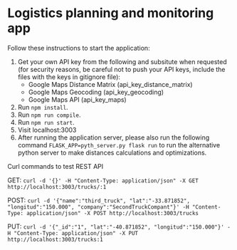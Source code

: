 # Logistics planning and monitoring app

Follow these instructions to start the application:

1. Get your own API key from the following and subsitute when requested (for security reasons, be careful not to push your API keys, include the files with the keys in gitignore file):
	- Google Maps Distance Matrix (api_key_distance_matrix)
	- Google Maps Geocoding (api_key_geocoding)
	- Google Maps API (api_key_maps)
2. Run `npm install`.
3. Run `npm run compile`.
4. Run `npm run start`.
5. Visit localhost:3003
6. After running the application server, please also run the following command `FLASK_APP=pyth_server.py flask run` to run the alternative python server to make distances calculations and optimizations.

Curl commands to test REST API

GET: `curl -d '{}' -H "Content-Type: application/json" -X GET http://localhost:3003/trucks/:1`

POST: `curl -d '{"name":"third_truck", "lat":"-33.871852", "longitud":"150.000", "company":"SecondTruckCompant"}' -H "Content-Type: application/json" -X POST http://localhost:3003/trucks`

PUT: `curl -d '{"_id":"1", "lat":"-40.871852", "longitud":"150.000"}' -H "Content-Type: application/json" -X PUT http://localhost:3003/trucks:1`

